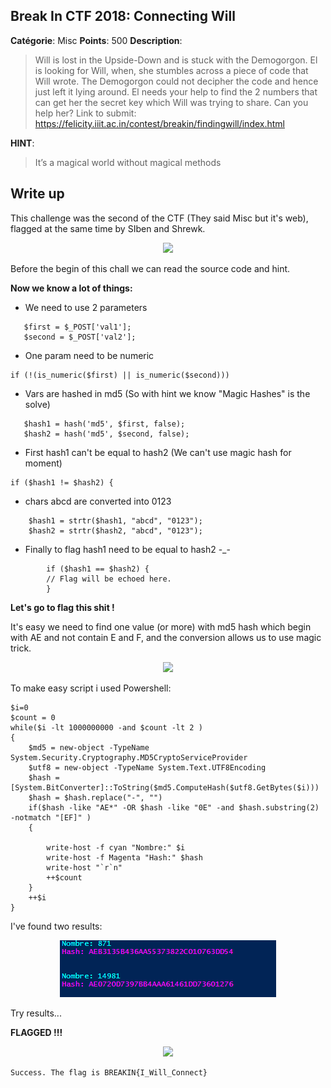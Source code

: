 Break In CTF 2018: Connecting Will
-------------

**Catégorie**: Misc **Points**: 500 **Description**:

> Will is lost in the Upside-Down and is stuck with the Demogorgon. El is looking for Will, when, she stumbles across a piece of code that Will wrote. The Demogorgon could not decipher the code and hence just left it lying around. El needs your help to find the 2 numbers that can get her the secret key which Will was trying to share. Can you help her?
Link to submit: https://felicity.iiit.ac.in/contest/breakin/findingwill/index.html

**HINT**: 
> It’s a magical world without magical methods


Write up
-------

This challenge was the second of the CTF (They said Misc but it's web), flagged at the same time by SIben and Shrewk.

<p align="center">
<img src="https://thumbs.gfycat.com/ChillyMadAfricangoldencat-max-1mb.gif">
</p>

Before the begin of this chall we can read the source code and hint.

**Now we know a lot of things:**

 - We need to use 2 parameters

 ```
    $first = $_POST['val1'];
    $second = $_POST['val2'];
 ```

 - One param need to be numeric

 ```
 if (!(is_numeric($first) || is_numeric($second)))
 ```

 - Vars are hashed in md5 (So with hint we know "Magic Hashes" is the solve)

 ```
    $hash1 = hash('md5', $first, false);
    $hash2 = hash('md5', $second, false);
```

- First hash1 can't be equal to hash2 (We can't use magic hash for moment)

```
if ($hash1 != $hash2) {
```

- chars abcd are converted into 0123

```
    $hash1 = strtr($hash1, "abcd", "0123");
    $hash2 = strtr($hash2, "abcd", "0123");
```

- Finally to flag hash1 need to be equal to hash2 -_-

```
        if ($hash1 == $hash2) {
        // Flag will be echoed here.
        }
```

**Let's go to flag this shit !**

It's easy we need to find one value (or more) with md5 hash which begin with AE and not contain E and F, and the conversion allows us to use magic trick.

<p align="center">
<img src="https://media.tenor.com/images/84dbf692a249261cf1df2074298e02dc/tenor.gif">
</p>

To make easy script i used Powershell:

```
$i=0
$count = 0
while($i -lt 1000000000 -and $count -lt 2 )
{
    $md5 = new-object -TypeName System.Security.Cryptography.MD5CryptoServiceProvider
    $utf8 = new-object -TypeName System.Text.UTF8Encoding
    $hash = [System.BitConverter]::ToString($md5.ComputeHash($utf8.GetBytes($i)))
    $hash = $hash.replace("-", "")
    if($hash -like "AE*" -OR $hash -like "0E" -and $hash.substring(2) -notmatch "[EF]" )
    {
        
        write-host -f cyan "Nombre:" $i
        write-host -f Magenta "Hash:" $hash
        write-host "`r`n"
        ++$count
    }
    ++$i
}
```

I've found two results:

<p align="center">
<img src="https://raw.githubusercontent.com/Inshallhack/Write-ups/master/Break%20In%20CTF%202018/Connecting%20Will/resultat.PNG">
</p>

Try results...

**FLAGGED !!!**

<p align="center">
<img src="https://media.giphy.com/media/4AZ7jvyD54AFO/giphy.gif">
</p>

```
Success. The flag is BREAKIN{I_Will_Connect}
```


